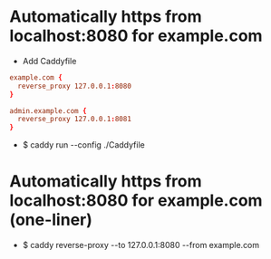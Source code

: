 Automatically https from localhost:8080 for example.com
=====
* Add Caddyfile
```conf
example.com {
  reverse_proxy 127.0.0.1:8080
}

admin.example.com {
  reverse_proxy 127.0.0.1:8081
}
```
* $ caddy run --config ./Caddyfile

Automatically https from localhost:8080 for example.com (one-liner)
=====
* $ caddy reverse-proxy --to 127.0.0.1:8080 --from example.com
